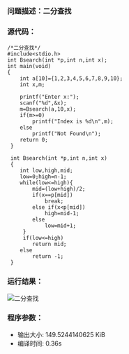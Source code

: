 ### 问题描述：二分查找
### 源代码：
	/*二分查找*/
	#include<stdio.h>
	int Bsearch(int *p,int n,int x);
	int main(void)
	{
		int a[10]={1,2,3,4,5,6,7,8,9,10};
		int x,m;
		
		printf("Enter x:");
		scanf("%d",&x);
		m=Bsearch(a,10,x);
		if(m>=0)
			printf("Index is %d\n",m);
		else
			printf("Not Found\n");
		return 0;
	 } 
	 
	 int Bsearch(int *p,int n,int x)
	 {
	 	int low,high,mid;
	 	low=0;high=n-1;
	 	while(low<=high){
	 		mid=(low+high)/2;
	 		if(x==p[mid])
	 			break;
	 		else if(x<p[mid])
	 			high=mid-1;
	 		else
	 			low=mid+1;
		 }
		 if(low<=high)
		 	return mid;
		else
			return -1;
	 }

### 运行结果：
![二分查找](https://upload-images.jianshu.io/upload_images/6770220-3d8d70e48ed6dcce.png?imageMogr2/auto-orient/strip%7CimageView2/2/w/1240)

### 程序参数：
- 输出大小: 149.5244140625 KiB
- 编译时间: 0.36s